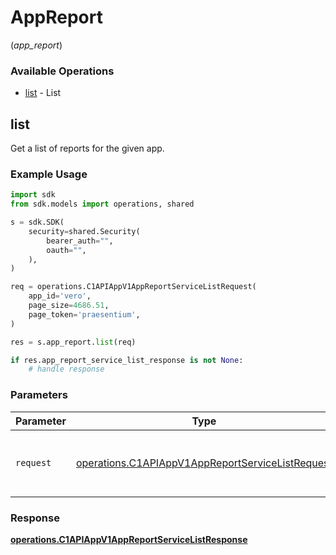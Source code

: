 # AppReport
(*app_report*)

### Available Operations

* [list](#list) - List

## list

Get a list of reports for the given app.

### Example Usage

```python
import sdk
from sdk.models import operations, shared

s = sdk.SDK(
    security=shared.Security(
        bearer_auth="",
        oauth="",
    ),
)

req = operations.C1APIAppV1AppReportServiceListRequest(
    app_id='vero',
    page_size=4686.51,
    page_token='praesentium',
)

res = s.app_report.list(req)

if res.app_report_service_list_response is not None:
    # handle response
```

### Parameters

| Parameter                                                                                                            | Type                                                                                                                 | Required                                                                                                             | Description                                                                                                          |
| -------------------------------------------------------------------------------------------------------------------- | -------------------------------------------------------------------------------------------------------------------- | -------------------------------------------------------------------------------------------------------------------- | -------------------------------------------------------------------------------------------------------------------- |
| `request`                                                                                                            | [operations.C1APIAppV1AppReportServiceListRequest](../../models/operations/c1apiappv1appreportservicelistrequest.md) | :heavy_check_mark:                                                                                                   | The request object to use for the request.                                                                           |


### Response

**[operations.C1APIAppV1AppReportServiceListResponse](../../models/operations/c1apiappv1appreportservicelistresponse.md)**

